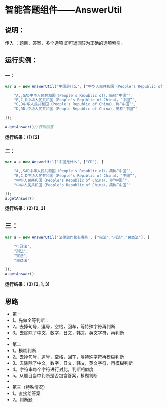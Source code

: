 # 智能答题组件——AnswerUtil


## 说明：
传入 ：题目，答案，多个选项
即可返回较为正确的选项索引。

## 运行实例：
###  一：
```javascript
var a = new AnswerUtil('中国是什么', ["中华人民共和国（People's Republic of China），简称“中国”"], [

    "A,,SAD中华人民共和国（People's Republic of），简称“中国”",
    "B,C,D中华人民共和国（People's Republic of China），“中国”",
    "C,D中华人民共和国（People's Republic of China），称“中国”",
    "D,DD,中华人民共和国（People Republic of China），简称“中国”"

]);

a.getAnswer()//获得回答
```
__运行结果：(1) [2]__

### 二：
```javascript
var a = new AnswerUtil('中国是什么', ["CD"], [

    "A,,SAD中华人民共和国（People's Republic of），简称“中国”",
    "B,C,D中华人民共和国（People's Republic of China），“中国”",
    "中华人民共和国（People's Republic of China），称“中国”",
    "中华人民共和国（People's Republic of China），简称“中国”"

]);
a.getAnswer()
```
__运行结果：(2) [2, 3]__

## 三：
```javascript
var a = new AnswerUtil('法律部门都有哪些', ["宪法","刑法","民商法"], [

    "行政法",
    "刑法",
    "宪法",
    "民商法"

]);
a.getAnswer()
```

__运行结果：(3) [2, 1, 3]__

## 思路

 * 第一
 * 1。先做全等判断：
 * 2。去掉句号，逗号，空格，回车，等特殊字符再判断
 * 3。去除除了中文，数字，日文，韩文，英文字符，再判断
 * 
 * 第二
 * 1。模糊判断
 * 2。去掉句号，逗号，空格，回车，等特殊字符再模糊判断
 * 3。去除除了中文，数字，日文，韩文，英文字符，再模糊判断
 * 4。字符串每个字符进行对比，判断相似度
 * 5。从题目当中判断是否包含答案，模糊判断
 * 
 * 第三（特殊情况）
 * 1。直接给答案
 * 2。判断题

